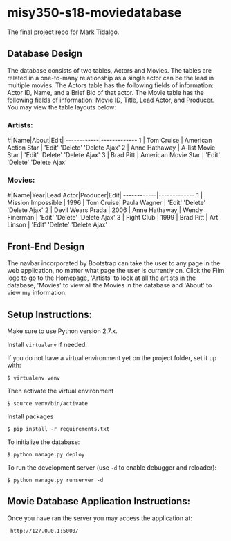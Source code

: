 # misy350-s18-moviedatabase
The final project repo for Mark Tidalgo.

## Database Design

The database consists of two tables, Actors and Movies. The tables are related in a one-to-many relationship as a single actor can be the lead in multiple movies. The Actors table has the following fields of information: Actor ID, Name, and a Brief Bio of that actor. The Movie table has the following fields of information: Movie ID, Title, Lead Actor, and Producer. You may view the table layouts below:

### Artists:

#|Name|About|Edit|
------------|-------------
1 | Tom Cruise | American Action Star | 'Edit' 'Delete' 'Delete Ajax'
2 | Anne Hathaway | A-list Movie Star | 'Edit' 'Delete' 'Delete Ajax'
3 | Brad Pitt | American Movie Star | 'Edit' 'Delete' 'Delete Ajax'

### Movies:

#|Name|Year|Lead Actor|Producer|Edit|
------------|-------------
1 | Mission Impossible | 1996 | Tom Cruise| Paula Wagner | 'Edit' 'Delete' 'Delete Ajax'
2 | Devil Wears Prada | 2006 | Anne Hathaway | Wendy Finerman | 'Edit' 'Delete' 'Delete Ajax'
3 | Fight Club | 1999 | Brad Pitt | Art Linson | 'Edit' 'Delete' 'Delete Ajax'




## Front-End Design

The navbar incorporated by Bootstrap can take the user to any page in the web application, no matter what page the user is currently on. Click the Film logo to go to the Homepage, 'Artists' to look at all the artists in the database, 'Movies' to view all the Movies in the database and 'About' to view my information.


## Setup Instructions:

Make sure to use Python version 2.7.x.

Install `virtualenv` if needed.

If you do not have a virtual environment yet on the project folder, set it up with:

    $ virtualenv venv

Then activate the virtual environment

    $ source venv/bin/activate

Install packages

    $ pip install -r requirements.txt

To initialize the database:

    $ python manage.py deploy

To run the development server (use `-d` to enable debugger and reloader):

    $ python manage.py runserver -d

## Movie Database Application Instructions:

Once you have ran the server you may access the application at:

     http://127.0.0.1:5000/
